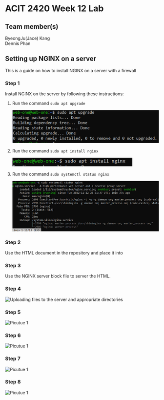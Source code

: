 # ACIT 2420 Week 12 Lab 

## Team member(s)
ByeongJu(Jace) Kang  
Dennis Phan

## Setting up NGINX on a server
This is a guide on how to install NGINX on a server with a firewall

### Step 1

Install NGINX on the server by following these instructions:

1. Run the command `sudo apt upgrade`


    ![sudo apt upgrade command](./image/apt_upgrade.PNG)


2. Run the command `sudo apt install nginx`
 
 
    ![Install Nginx with the command sudo apt install nginx](./image/install_nginx.PNG)


3. Run the command `sudo systemctl status nginx`


    ![checking the status of nginx to verify it is working properly](./image/nginx_status.PNG)


### Step 2

Use the HTML document in the repository and place it into 

### Step 3

Use the NGINX server block file to server the HTML.

### Step 4

![Uploading files to the server and appropriate directories](images/.png)

### Step 5

![Picutue 1](images/picture1.png)

### Step 6

![Picutue 1](images/picture1.png)

### Step 7

![Picutue 1](images/picture1.png)

### Step 8

![Picutue 1](images/picture1.png)
